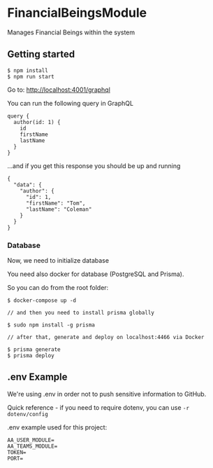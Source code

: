 # FinancialBeingsModule
Manages Financial Beings within the system

## Getting started

```
$ npm install
$ npm run start
```
Go to: <http://localhost:4001/graphql>

You can run the following query in GraphQL
```
query {
  author(id: 1) {
    id
    firstName
    lastName
  }
}
```
...and if you get this response you should be up and running

```
{
  "data": {
    "author": {
      "id": 1,
      "firstName": "Tom",
      "lastName": "Coleman"
    }
  }
}
```

### Database
Now, we need to initialize database

You need also docker for database (PostgreSQL and Prisma).

So you can do from the root folder:
```
$ docker-compose up -d

// and then you need to install prisma globally 

$ sudo npm install -g prisma

// after that, generate and deploy on localhost:4466 via Docker

$ prisma generate
$ prisma deploy 

```

## .env Example

We're using .env in order not to push sensitive information to GitHub.

Quick reference - if you need to require dotenv, you can use `-r dotenv/config`

.env example used for this project:

```
AA_USER_MODULE=
AA_TEAMS_MODULE=
TOKEN=
PORT=
```
